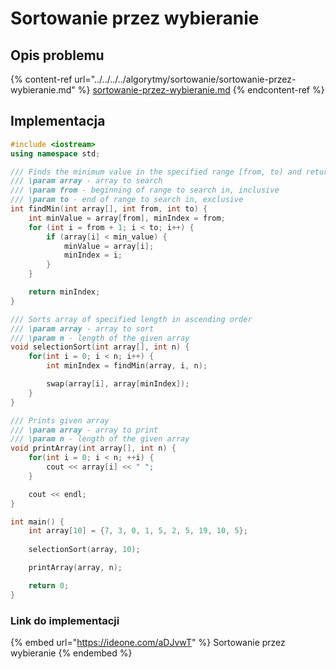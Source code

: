 # Sortowanie przez wybieranie

## Opis problemu

{% content-ref url="../../../../algorytmy/sortowanie/sortowanie-przez-wybieranie.md" %}
[sortowanie-przez-wybieranie.md](../../../../algorytmy/sortowanie/sortowanie-przez-wybieranie.md)
{% endcontent-ref %}

## Implementacja

```cpp
#include <iostream>
using namespace std;

/// Finds the minimum value in the specified range [from, to) and returns its index
/// \param array - array to search
/// \param from - beginning of range to search in, inclusive
/// \param to - end of range to search in, exclusive
int findMin(int array[], int from, int to) {
    int minValue = array[from], minIndex = from;
    for (int i = from + 1; i < to; i++) {
        if (array[i] < min_value) {
            minValue = array[i];
            minIndex = i;
        }
    }

    return minIndex;
}

/// Sorts array of specified length in ascending order
/// \param array - array to sort
/// \param n - length of the given array
void selectionSort(int array[], int n) {
    for(int i = 0; i < n; i++) {
        int minIndex = findMin(array, i, n);

        swap(array[i], array[minIndex]);
    }
}

/// Prints given array
/// \param array - array to print
/// \param n - length of the given array
void printArray(int array[], int n) {
    for(int i = 0; i < n; ++i) {
        cout << array[i] << " ";
    }

    cout << endl;
}

int main() {
    int array[10] = {7, 3, 0, 1, 5, 2, 5, 19, 10, 5};
    
    selectionSort(array, 10);

    printArray(array, n);

    return 0;
}
```

### Link do implementacji

{% embed url="https://ideone.com/aDJvwT" %}
Sortowanie przez wybieranie
{% endembed %}